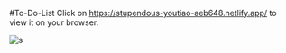 #To-Do-List
Click on https://stupendous-youtiao-aeb648.netlify.app/ to view it on your browser.

![s](https://github.com/PariBainsla/To-Do-List/assets/153187084/b983a903-77c6-44b4-b9c6-fa8c38b427d2)
